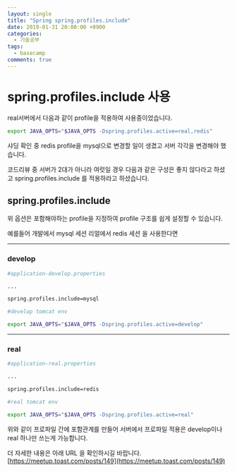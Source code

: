 ```yaml
---
layout: single
title: "Spring spring.profiles.include"
date: 2019-01-31 20:00:00 +0900
categories:
  - 기술공부
tags:
  - basecamp
comments: true
---
```


# spring.profiles.include 사용


real서버에서 다음과 같이 profile을 적용하여 사용중이었습니다.

```bash
export JAVA_OPTS="$JAVA_OPTS -Dspring.profiles.active=real,redis"
```

샤딩 확인 중 redis profile을 mysql으로 변경할 일이 생겼고
서버 각각을 변경해야 했습니다.

코드리뷰 중 서버가 2대가 아니라 여럿일 경우 다음과 같은 구성은 좋지 않다라고 하셨고
spring.profiles.include 를 적용하라고 하셨습니다.

## spring.profiles.include
위 옵션은 포함해야하는 profile을 지정하여
profile 구조를 쉽게 설정할 수 있습니다.

예를들어
개발에서 mysql 세션
리얼에서 redis 세션 을 사용한다면


* * *
### develop
```bash
#application-develop.properties

...

spring.profiles.include=mysql

```
```bash
#develop tomcat env

export JAVA_OPTS="$JAVA_OPTS -Dspring.profiles.active=develop"
```





* * *
### real

```bash
#application-real.properties

...

spring.profiles.include=redis

```
```bash
#real tomcat env

export JAVA_OPTS="$JAVA_OPTS -Dspring.profiles.active=real"
```


위와 같이 프로파일 간에 포함관계를 만들어
서버에서 프로파일 적용은 develop이나 real 하나만 쓰는게 가능합니다.


더 자세한 내용은 아래 URL 을 확인하시길 바랍니다.
[https://meetup.toast.com/posts/149](https://meetup.toast.com/posts/149)
